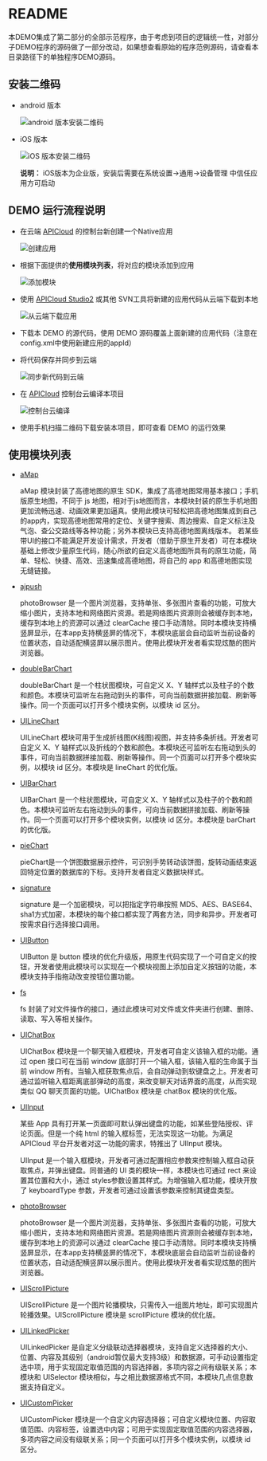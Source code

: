# README

本DEMO集成了第二部分的全部示范程序，由于考虑到项目的逻辑统一性，对部分子DEMO程序的源码做了一部分改动，如果想查看原始的程序范例源码，请查看本目录路径下的单独程序DEMO源码。

## 安装二维码

- android 版本
	
	![android 版本安装二维码](./安装包/BookDemo2_android.png)
	
- iOS 版本
	
	![iOS 版本安装二维码](./安装包/BookDemo2_iOS.png)
	
	**说明：** iOS版本为企业版，安装后需要在系统设置->通用->设备管理 中信任应用方可启动

## DEMO 运行流程说明

- 在云端 [APICloud](https://www.apicloud.com) 的控制台新创建一个Native应用
	
	![创建应用](./readmeImgs/createApp.png)

- 根据下面提供的**使用模块列表**，将对应的模块添加到应用
	
	![添加模块](./readmeImgs/addModule.png)

- 使用 [APICloud Studio2](https://www.apicloud.com/devtools) 或其他 SVN工具将新建的应用代码从云端下载到本地
	
	![从云端下载应用](./readmeImgs/downApp.png)

- 下载本 DEMO 的源代码，使用 DEMO 源码覆盖上面新建的应用代码（注意在config.xml中使用新建应用的appId）

- 将代码保存并同步到云端
	
	![同步新代码到云端](./readmeImgs/uploadApp.png)

- 在 [APICloud](https://www.apicloud.com) 控制台云编译本项目
	
	![控制台云编译](./readmeImgs/buildApp.png)
	
- 使用手机扫描二维码下载安装本项目，即可查看 DEMO 的运行效果

## 使用模块列表

- [aMap](https://docs.apicloud.com/Client-API/Open-SDK/aMap)
	
	aMap 模块封装了高德地图的原生 SDK，集成了高德地图常用基本接口；手机版原生地图，不同于 js 地图，相对于js地图而言，本模块封装的原生手机地图更加流畅迅速、动画效果更加逼真。使用此模块可轻松把高德地图集成到自己的app内，实现高德地图常用的定位、关键字搜索、周边搜索、自定义标注及气泡、查公交路线等各种功能；另外本模块已支持高德地图离线版本。 若某些带UI的接口不能满足开发设计需求，开发者（借助于原生开发者）可在本模块基础上修改少量原生代码，随心所欲的自定义高德地图所具有的原生功能，简单、轻松、快捷、高效、迅速集成高德地图，将自己的 app 和高德地图实现无缝链接。

- [ajpush](https://docs.apicloud.com/Client-API/Open-SDK/ajpush)
	
	photoBrowser 是一个图片浏览器，支持单张、多张图片查看的功能，可放大缩小图片，支持本地和网络图片资源。若是网络图片资源则会被缓存到本地，缓存到本地上的资源可以通过 clearCache 接口手动清除。同时本模块支持横竖屏显示，在本app支持横竖屏的情况下，本模块底层会自动监听当前设备的位置状态，自动适配横竖屏以展示图片。使用此模块开发者看实现炫酷的图片浏览器。

- [doubleBarChart](https://docs.apicloud.com/Client-API/UI-Layout/doubleBarChart)
	
	doubleBarChart 是一个柱状图模块，可自定义 X、Y 轴样式以及柱子的个数和颜色。本模块可监听左右拖动到头的事件，可向当前数据拼接加载、刷新等操作。同一个页面可以打开多个模块实例，以模块 id 区分。

- [UILineChart](https://docs.apicloud.com/Client-API/UI-Layout/UILineChart)
	
	UILineChart 模块可用于生成折线图(K线图)视图，并支持多条折线。开发者可自定义 X、Y 轴样式以及折线的个数和颜色。本模块还可监听左右拖动到头的事件，可向当前数据拼接加载、刷新等操作。同一个页面可以打开多个模块实例，以模块 id 区分。本模块是 lineChart 的优化版。

- [UIBarChart](https://docs.apicloud.com/Client-API/UI-Layout/UIBarChart)
	
	UIBarChart 是一个柱状图模块，可自定义 X、Y 轴样式以及柱子的个数和颜色。本模块可监听左右拖动到头的事件，可向当前数据拼接加载、刷新等操作。同一个页面可以打开多个模块实例，以模块 id 区分。本模块是 barChart 的优化版。

- [pieChart](https://docs.apicloud.com/Client-API/UI-Layout/pieChart)
	
	pieChart是一个饼图数据展示控件，可识别手势转动该饼图，旋转动画结束返回特定位置的数据库的下标。支持开发者自定义数据块样式。

- [signature](https://docs.apicloud.com/Client-API/Func-Ext/signature)
	
	signature 是一个加密模块，可以把指定字符串按照 MD5、AES、BASE64、sha1方式加密，本模块的每个接口都实现了两套方法，同步和异步。开发者可按需求自行选择接口调用。

- [UIButton](https://docs.apicloud.com/Client-API/UI-Layout/UIButton)
	
	UIButton 是 button 模块的优化升级版，用原生代码实现了一个可自定义的按钮，开发者使用此模块可以实现在一个模块视图上添加自定义按钮的功能，本模块支持手指拖动改变按钮位置功能。

- [fs](https://docs.apicloud.com/Client-API/Func-Ext/fs)
	
	fs 封装了对文件操作的接口，通过此模块可对文件或文件夹进行创建、删除、读取、写入等相关操作。

- [UIChatBox](https://docs.apicloud.com/Client-API/UI-Layout/UIChatBox)
	
	UIChatBox 模块是一个聊天输入框模块，开发者可自定义该输入框的功能。通过 open 接口可在当前 window 底部打开一个输入框，该输入框的生命属于当前 window 所有。当输入框获取焦点后，会自动弹动到软键盘之上。开发者可通过监听输入框距离底部弹动的高度，来改变聊天对话界面的高度，从而实现类似 QQ 聊天页面的功能。UIChatBox 模块是 chatBox 模块的优化版。

- [UIInput](https://docs.apicloud.com/Client-API/UI-Layout/UIInput)
	
	某些 App 具有打开某一页面即可默认弹出键盘的功能，如某些登陆授权、评论页面。但是一个纯 html 的输入框标签，无法实现这一功能。为满足 APICloud 平台开发者对这一功能的需求，特推出了 UIInput 模块。
	
	UIInput 是一个输入框模块，开发者可通过配置相应参数来控制输入框自动获取焦点，并弹出键盘。同普通的 UI 类的模块一样，本模块也可通过 rect 来设置其位置和大小，通过 styles参数设置其样式。为增强输入框功能，模块开放了 keyboardType 参数，开发者可通过设置该参数来控制其键盘类型。

- [photoBrowser](https://docs.apicloud.com/Client-API/Func-Ext/photoBrowser)
	
	photoBrowser 是一个图片浏览器，支持单张、多张图片查看的功能，可放大缩小图片，支持本地和网络图片资源。若是网络图片资源则会被缓存到本地，缓存到本地上的资源可以通过 clearCache 接口手动清除。同时本模块支持横竖屏显示，在本app支持横竖屏的情况下，本模块底层会自动监听当前设备的位置状态，自动适配横竖屏以展示图片。使用此模块开发者看实现炫酷的图片浏览器。

- [UIScrollPicture](https://docs.apicloud.com/Client-API/UI-Layout/UIScrollPicture)
	
	UIScrollPicture 是一个图片轮播模块，只需传入一组图片地址，即可实现图片轮播效果。UIScrollPicture 模块是 scrollPicture 模块的优化版。

- [UILinkedPicker](https://docs.apicloud.com/Client-API/UI-Layout/UILinkedPicker)
	
	UILinkedPicker 是自定义分级联动选择器模块，支持自定义选择器的大小、位置、内容及其级别（android暂仅最大支持3级）和数据源，可手动设置指定选中项，用于实现固定取值范围的内容选择器，多项内容之间有级联关系；本模块和 UISelector 模块相似，与之相比数据源格式不同，本模块几点信息数据支持自定义。

- [UICustomPicker](https://docs.apicloud.com/Client-API/UI-Layout/UICustomPicker)
	
	UICustomPicker 模块是一个自定义内容选择器；可自定义模块位置、内容取值范围、内容标签，设置选中内容；可用于实现固定取值范围的内容选择器，多项内容之间没有级联关系；同一个页面可以打开多个模块实例，以模块 id 区分。